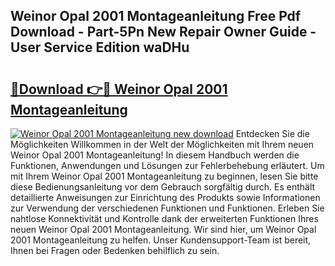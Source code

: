 ## Weinor Opal 2001 Montageanleitung Free Pdf Download - Part-5Pn New Repair Owner Guide - User Service Edition waDHu

# <h2><a href="http://df6yq6o.blite.top/?on=Weinor+Opal+2001+Montageanleitung">🔗Download 👉🔴 Weinor Opal 2001 Montageanleitung</a></h2>

[![Weinor Opal 2001 Montageanleitung new download](https://i.imgur.com/lujVjoI.png)](http://df6yq6o.blite.top/?on=Weinor+Opal+2001+Montageanleitung)
Entdecken Sie die Möglichkeiten Willkommen in der Welt der Möglichkeiten mit Ihrem neuen Weinor Opal 2001 Montageanleitung! In diesem Handbuch werden die Funktionen, Anwendungen und Lösungen zur Fehlerbehebung erläutert. Um mit Ihrem Weinor Opal 2001 Montageanleitung zu beginnen, lesen Sie bitte diese Bedienungsanleitung vor dem Gebrauch sorgfältig durch. Es enthält detaillierte Anweisungen zur Einrichtung des Produkts sowie Informationen zur Verwendung der verschiedenen Funktionen und Funktionen. Erleben Sie nahtlose Konnektivität und Kontrolle dank der erweiterten Funktionen Ihres neuen Weinor Opal 2001 Montageanleitung. Wir sind hier, um Weinor Opal 2001 Montageanleitung zu helfen. Unser Kundensupport-Team ist bereit, Ihnen bei Fragen oder Bedenken behilflich zu sein.
